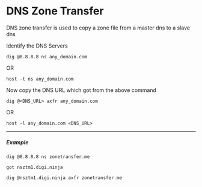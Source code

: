 # DNS Zone Transfer

DNS zone transfer is used to copy a zone file from a master dns to a slave dns


Identify the DNS Servers

```
dig @8.8.8.8 ns any_domain.com
```
OR
```
host -t ns any_domain.com
```

Now copy the DNS URL which got from the above command

```
dig @<DNS_URL> axfr any_domain.com
```
OR
```
host -l any_domain.com <DNS_URL>
```

---

##### Example

```
dig @8.8.8.8 ns zonetransfer.me

got nsztm1.digi.ninja

dig @nsztm1.digi.ninja axfr zonetransfer.me
```


